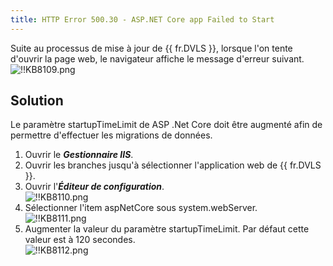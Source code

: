 ```yaml
---
title: HTTP Error 500.30 - ASP.NET Core app Failed to Start
---
```

Suite au processus de mise à jour de {{ fr.DVLS }}, lorsque l'on tente d'ouvrir la page web, le navigateur affiche le message d'erreur suivant.  
![!!KB8109.png](https://webdevolutions.azureedge.net/docs/fr/kb/KB8109.png) 
## Solution 
Le paramètre startupTimeLimit de ASP .Net Core doit être augmenté afin de permettre d'effectuer les migrations de données.  

1. Ouvrir le ***Gestionnaire IIS***. 
1. Ouvrir les branches jusqu'à sélectionner l'application web de {{ fr.DVLS }}. 
1. Ouvrir l'***Éditeur de configuration***.  
![!!KB8110.png](https://webdevolutions.azureedge.net/docs/fr/kb/KB8110.png) 
1. Sélectionner l'item aspNetCore sous system.webServer.  
![!!KB8111.png](https://webdevolutions.azureedge.net/docs/fr/kb/KB8111.png) 
1. Augmenter la valeur du paramètre startupTimeLimit. Par défaut cette valeur est à 120 secondes.  
![!!KB8112.png](https://webdevolutions.azureedge.net/docs/fr/kb/KB8112.png) 
